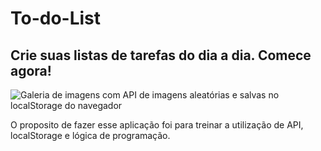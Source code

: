 # To-do-List

## Crie suas listas de tarefas do dia a dia. Comece agora!

![Galeria de imagens com API de imagens aleatórias e salvas no localStorage do navegador](./imagens/todolist.png)


O proposito de fazer esse aplicação foi para treinar a utilização de API, localStorage e lógica de programação.
